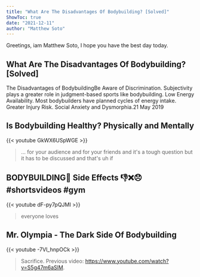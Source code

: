 ```yaml
---
title: "What Are The Disadvantages Of Bodybuilding? [Solved]"
ShowToc: true 
date: "2021-12-11"
author: "Matthew Soto" 
---
```


Greetings, iam Matthew Soto, I hope you have the best day today.
## What Are The Disadvantages Of Bodybuilding? [Solved]
 The Disadvantages of BodybuildingBe Aware of Discrimination. Subjectivity plays a greater role in judgment-based sports like bodybuilding. 
 Low Energy Availability. Most bodybuilders have planned cycles of energy intake. 
 Greater Injury Risk. 
 Social Anxiety and Dysmorphia.21 May 2019

## Is Bodybuilding Healthy? Physically and Mentally
{{< youtube GkWX6USpWGE >}}
>... for your audience and for your friends and it's a tough question but it has to be discussed and that's uh if 

## BODYBUILDING💪 Side Effects 👎❌😞 #shortsvideos #gym
{{< youtube dF-py7pQJMI >}}
>everyone loves 

## Mr. Olympia - The Dark Side Of Bodybuilding
{{< youtube -7Vl_hnpOCk >}}
>Sacrifice. Previous video: https://www.youtube.com/watch?v=S5g47m6aSlM.

